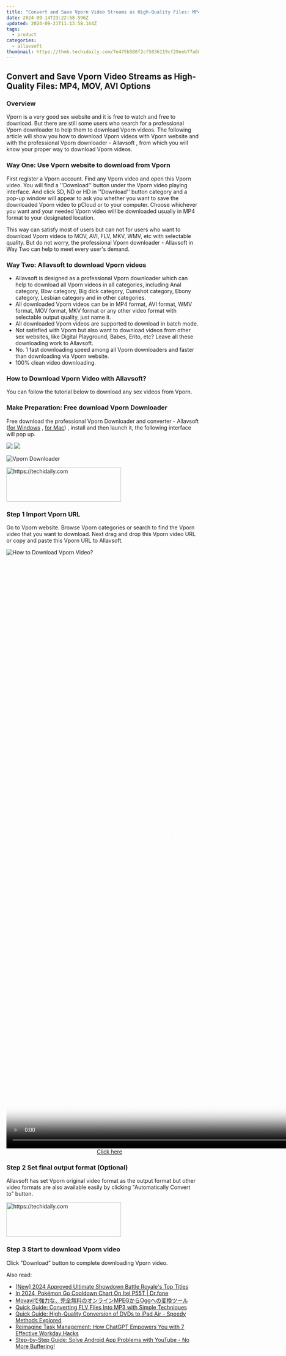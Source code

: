 ```yaml
---
title: "Convert and Save Vporn Video Streams as High-Quality Files: MP4, MOV, AVI Options"
date: 2024-09-14T23:22:58.596Z
updated: 2024-09-21T11:13:58.164Z
tags:
  - product
categories:
  - allavsoft
thumbnail: https://thmb.techidaily.com/7e475b588f2cf5836119cf29eeb77a68a0d6cc175af9626b84f7c3d068d74a0f.jpg
---
```


## Convert and Save Vporn Video Streams as High-Quality Files: MP4, MOV, AVI Options

### Overview

Vporn is a very good sex website and it is free to watch and free to download. But there are still some users who search for a professional Vporn downloader to help them to download Vporn videos. The following article will show you how to download Vporn videos with Vporn website and with the professional Vporn downloader - Allavsoft , from which you will know your proper way to download Vporn videos.

### Way One: Use Vporn website to download from Vporn

First register a Vporn account. Find any Vporn video and open this Vporn video. You will find a ''Download'' button under the Vporn video playing interface. And click SD, ND or HD in ''Download'' button category and a pop-up window will appear to ask you whether you want to save the downloaded Vporn video to pCloud or to your computer. Choose whichever you want and your needed Vporn video will be downloaded usually in MP4 format to your designated location.

This way can satisfy most of users but can not for users who want to download Vporn videos to MOV, AVI, FLV, MKV, WMV, etc with selectable quality. But do not worry, the professional Vporn downloader - Allavsoft in Way Two can help to meet every user's demand.

### Way Two: Allavsoft to download Vporn videos

* Allavsoft is designed as a professional Vporn downloader which can help to download all Vporn videos in all categories, including Anal category, Bbw category, Big dick category, Cumshot category, Ebony category, Lesbian category and in other categories.
* All downloaded Vporn videos can be in MP4 format, AVI format, WMV format, MOV format, MKV format or any other video format with selectable output quality, just name it.
* All downloaded Vporn videos are supported to download in batch mode.
* Not satisfied with Vporn but also want to download videos from other sex websites, like Digital Playground, Babes, Erito, etc? Leave all these downloading work to Allavsoft.
* No. 1 fast downloading speed among all Vporn downloaders and faster than downloading via Vporn website.
* 100% clean video downloading.

### How to Download Vporn Video with Allavsoft?

You can follow the tutorial below to download any sex videos from Vporn.

### Make Preparation: Free download Vporn Downloader

Free download the professional Vporn Downloader and converter - Allavsoft ([for Windows](https://tools.techidaily.com/allavsoft/products/) , [for Mac](https://tools.techidaily.com/allavsoft/products/)) , install and then launch it, the following interface will pop up.

[![](https://www.allavsoft.com/how-to/../images/how-to/free-download-win.jpg)](https://tools.techidaily.com/allavsoft/products/) [![](https://www.allavsoft.com/how-to/../images/how-to/free-download-mac.jpg)](https://tools.techidaily.com/allavsoft/products/)

![Vporn Downloader](https://www.allavsoft.com/how-to/../images/allavsoft/screen-shot-600.jpg)

<!-- affiliate ads begin -->
<a href="https://aligracehair.sjv.io/c/5597632/2006955/19272" target="_top" id="2006955">
  <img src="//a.impactradius-go.com/display-ad/19272-2006955" border="0" alt="https://techidaily.com" width="300" height="90"/>
</a>
<img height="0" width="0" src="https://aligracehair.sjv.io/i/5597632/2006955/19272" style="position:absolute;visibility:hidden;" border="0" />
<!-- affiliate ads end -->

### Step 1 Import Vporn URL

Go to Vporn website. Browse Vporn categories or search to find the Vporn video that you want to download. Next drag and drop this Vporn video URL or copy and paste this Vporn URL to Allavsoft.

![How to Download Vporn Video?](https://www.allavsoft.com/how-to/../images/how-to/download-rtmp-video/download-rtmp-video.jpg)

<!-- affiliate ads begin -->
<span id="1424527">
					<video width="864" height="1536" style="cursor:pointer"
           poster="//a.impactradius-go.com/display-clicktoplayimage/1424527.png"
           onclick="if(!this.playClicked){this.play();this.setAttribute('controls',true);this.playClicked=true;}">
	   <source src="//a.impactradius-go.com/display-ad/16446-1424527">
	   <img src="//a.impactradius-go.com/display-clicktoplayimage/1424527.png" style="border: none; height: 100%; width: 100%; object-fit: contain">
	</video>
	<div style="width:540px;text-align:center"><a href="javascript:window.open(decodeURIComponent('https%3A%2F%2Flaganoo.pxf.io%2Fc%2F5597632%2F1424527%2F16446'), '_blank');void(0);">Click here</a></div>
</span>
<img height="0" width="0" src="https://imp.pxf.io/i/5597632/1424527/16446" style="position:absolute;visibility:hidden;" border="0" />
<!-- affiliate ads end -->

### Step 2 Set final output format (Optional)

Allavsoft has set Vporn original video format as the output format but other video formats are also available easily by clicking "Automatically Convert to" button.

<!-- affiliate ads begin -->
<a href="https://aligracehair.sjv.io/c/5597632/2036496/19272" target="_top" id="2036496">
  <img src="//a.impactradius-go.com/display-ad/19272-2036496" border="0" alt="https://techidaily.com" width="300" height="90"/>
</a>
<img height="0" width="0" src="https://aligracehair.sjv.io/i/5597632/2036496/19272" style="position:absolute;visibility:hidden;" border="0" />
<!-- affiliate ads end -->

### Step 3 Start to download Vporn video

Click "Download" button to complete downloading Vporn video.

<ins class="adsbygoogle"
     style="display:block"
     data-ad-format="autorelaxed"
     data-ad-client="ca-pub-7571918770474297"
     data-ad-slot="1223367746"></ins>

<ins class="adsbygoogle"
     style="display:block"
     data-ad-client="ca-pub-7571918770474297"
     data-ad-slot="8358498916"
     data-ad-format="auto"
     data-full-width-responsive="true"></ins>

<span class="atpl-alsoreadstyle">Also read:</span>
<div><ul>
<li><a href="https://screen-sharing-recording.techidaily.com/new-2024-approved-ultimate-showdown-battle-royales-top-titles/"><u>[New] 2024 Approved Ultimate Showdown Battle Royale's Top Titles</u></a></li>
<li><a href="https://android-pokemon-go.techidaily.com/in-2024-pokemon-go-cooldown-chart-on-itel-p55t-drfone-by-drfone-virtual-android/"><u>In 2024, Pokémon Go Cooldown Chart On Itel P55T | Dr.fone</u></a></li>
<li><a href="https://techtrends.techidaily.com/movavimpegogg/"><u>Movaviで強力な、完全無料のオンラインMPEGからOggへの変換ツール</u></a></li>
<li><a href="https://win-latest.techidaily.com/quick-guide-converting-flv-files-into-mp3-with-simple-techniques/"><u>Quick Guide: Converting FLV Files Into MP3 with Simple Techniques</u></a></li>
<li><a href="https://win-latest.techidaily.com/quick-guide-high-quality-conversion-of-dvds-to-ipad-air-speedy-methods-explored/"><u>Quick Guide: High-Quality Conversion of DVDs to iPad Air - Speedy Methods Explored</u></a></li>
<li><a href="https://tech-haven.techidaily.com/reimagine-task-management-how-chatgpt-empowers-you-with-7-effective-workday-hacks/"><u>Reimagine Task Management: How ChatGPT Empowers You with 7 Effective Workday Hacks</u></a></li>
<li><a href="https://win-latest.techidaily.com/step-by-step-guide-solve-android-app-problems-with-youtube-no-more-buffering/"><u>Step-by-Step Guide: Solve Android App Problems with YouTube - No More Buffering!</u></a></li>
</ul></div>

